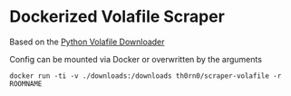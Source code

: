 # Dockerized Volafile Scraper

Based on the [Python Volafile Downloader](https://github.com/kadranel/python-volafile-downloader)

Config can be mounted via Docker or overwritten by the arguments

```
docker run -ti -v ./downloads:/downloads th0rn0/scraper-volafile -r ROOMNAME
```
